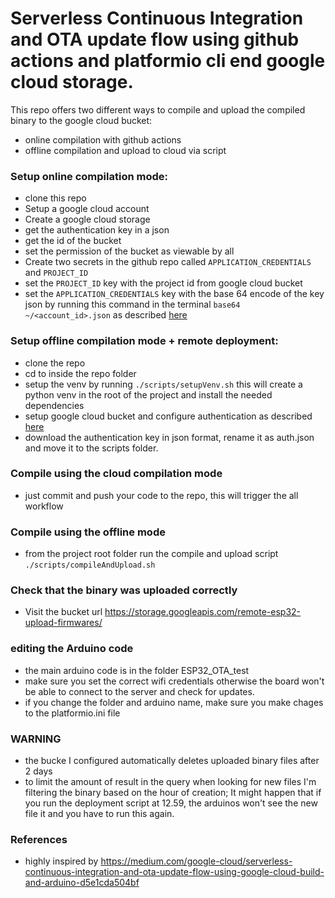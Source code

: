 # Serverless Continuous Integration and OTA update flow using github actions and platformio cli end google cloud storage.

This repo offers two different ways to compile and upload the compiled binary to the google cloud bucket:
- online compilation with github actions
- offline compilation and upload to cloud via script

### Setup online compilation mode:
- clone this repo
- Setup a google cloud account
- Create a google cloud storage
- get the authentication key in a json
- get the id of the bucket
- set the permission of the bucket as viewable by all
- Create two secrets in the github repo called `APPLICATION_CREDENTIALS` and `PROJECT_ID`
- set the `PROJECT_ID` key with the project id from google cloud bucket
- set the `APPLICATION_CREDENTIALS` key with the base 64 encode of the key json by running this command in the terminal `base64 ~/<account_id>.json` as described [here](https://github.com/actions-hub/gcloud)

### Setup offline compilation mode + remote deployment:
 - clone the repo
 - cd to inside the repo folder
 - setup the venv by running `./scripts/setupVenv.sh` this will create a python venv in the root of the project and install the needed dependencies
 - setup google cloud bucket and configure authentication as described [here](https://pypi.org/project/google-cloud-storage/)
 - download the authentication key in json format, rename it as auth.json and move it to the scripts folder.

### Compile using the cloud compilation mode
- just commit and push your code to the repo, this will trigger the all workflow

### Compile using the offline mode
- from the project root folder run the compile and upload script `./scripts/compileAndUpload.sh`

### Check that the binary was uploaded correctly
- Visit the bucket url https://storage.googleapis.com/remote-esp32-upload-firmwares/

### editing the Arduino code
- the main arduino code is in the folder ESP32_OTA_test
- make sure you set the correct wifi credentials otherwise the board won't be able to connect to the server and check for updates.
- if you change the folder and arduino name, make sure you make chages to the platformio.ini file

### WARNING
- the bucke I configured automatically deletes uploaded binary files after 2 days
- to limit the amount of result in the query when looking for new files I'm filtering the binary based on the hour of creation; It might happen that if you run the deployment script at 12.59, the arduinos won't see the new file it and you have to run this again. 

### References
* highly inspired by https://medium.com/google-cloud/serverless-continuous-integration-and-ota-update-flow-using-google-cloud-build-and-arduino-d5e1cda504bf
